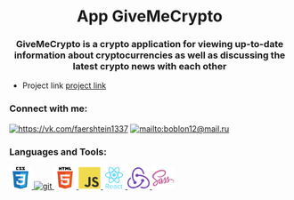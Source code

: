 <h1 align="center">App GiveMeCrypto</h1>
<h3 align="center">GiveMeCrypto is a crypto application for viewing up-to-date information about cryptocurrencies as well as discussing the latest crypto news with each other</h3>

- Project link [project link](https://givemecrypto-faershtein.netlify.app/)

<h3 align="left">Connect with me:</h3>
<p align="left">
<a href="https://vk.com/faershtein1337" target="_blank"><img align="center" src="https://upload.wikimedia.org/wikipedia/commons/f/f3/VK_Compact_Logo_%282021-present%29.svg" alt="https://vk.com/faershtein1337" height="60" width="60" /></a>
<a href="mailto:boblon12@mail.ru" target="_blank"><img align="center" src="https://upload.wikimedia.org/wikipedia/commons/8/8c/Gmail_Icon_%282013-2020%29.svg" alt="mailto:boblon12@mail.ru" height="60" width="60" /></a>
</p>

<h3 align="left">Languages and Tools:</h3>
<p align="left"> <a href="https://www.w3schools.com/css/" target="_blank" rel="noreferrer"> <img src="https://raw.githubusercontent.com/devicons/devicon/master/icons/css3/css3-original-wordmark.svg" alt="css3" width="40" height="40"/> </a> <a href="https://git-scm.com/" target="_blank" rel="noreferrer"> <img src="https://www.vectorlogo.zone/logos/git-scm/git-scm-icon.svg" alt="git" width="40" height="40"/> </a> <a href="https://www.w3.org/html/" target="_blank" rel="noreferrer"> <img src="https://raw.githubusercontent.com/devicons/devicon/master/icons/html5/html5-original-wordmark.svg" alt="html5" width="40" height="40"/> </a> <a href="https://developer.mozilla.org/en-US/docs/Web/JavaScript" target="_blank" rel="noreferrer"> <img src="https://raw.githubusercontent.com/devicons/devicon/master/icons/javascript/javascript-original.svg" alt="javascript" width="40" height="40"/> </a> <a href="https://reactjs.org/" target="_blank" rel="noreferrer"> <img src="https://raw.githubusercontent.com/devicons/devicon/master/icons/react/react-original-wordmark.svg" alt="react" width="40" height="40"/> </a> <a href="https://redux.js.org" target="_blank" rel="noreferrer"> <img src="https://raw.githubusercontent.com/devicons/devicon/master/icons/redux/redux-original.svg" alt="redux" width="40" height="40"/> </a> <a href="https://sass-lang.com" target="_blank" rel="noreferrer"> <img src="https://raw.githubusercontent.com/devicons/devicon/master/icons/sass/sass-original.svg" alt="sass" width="40" height="40"/> </a> </p>
